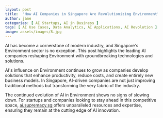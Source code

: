 ```yaml
---
layout: post
title:  "How AI Companies in Singapore Are Revolutionizing Environment"
author: jane
categories: [ AI Startups, AI in Business ]
tags: [ AI Use Cases, Data Analytics, AI Applications, AI Revolution ]
image: assets/images/8.jpg
---
```


AI has become a cornerstone of modern industry, and Singapore's Environment sector is no exception. This post highlights the leading AI companies reshaping Environment with groundbreaking technologies and solutions.

AI's influence on Environment continues to grow as companies develop solutions that enhance productivity, reduce costs, and create entirely new business models. In Singapore, AI-driven companies are not just improving traditional methods but transforming the very fabric of the industry.

The continued evolution of AI in Environment shows no signs of slowing down. For startups and companies looking to stay ahead in this competitive space, <a href="https://ai.supremacy.sg" target="_blank"> ai.supremacy.sg </a> offers unparalleled resources and expertise, ensuring they remain at the cutting edge of AI innovation.
